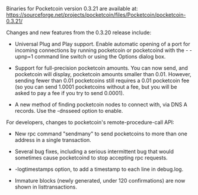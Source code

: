 Binaries for Pocketcoin version 0.3.21 are available at:
  https://sourceforge.net/projects/pocketcoin/files/Pocketcoin/pocketcoin-0.3.21/

Changes and new features from the 0.3.20 release include:

* Universal Plug and Play support.  Enable automatic opening of a port for incoming connections by running pocketcoin or pocketcoind with the - -upnp=1 command line switch or using the Options dialog box.

* Support for full-precision pocketcoin amounts.  You can now send, and pocketcoin will display, pocketcoin amounts smaller than 0.01.  However, sending fewer than 0.01 pocketcoins still requires a 0.01 pocketcoin fee (so you can send 1.0001 pocketcoins without a fee, but you will be asked to pay a fee if you try to send 0.0001).

* A new method of finding pocketcoin nodes to connect with, via DNS A records. Use the -dnsseed option to enable.

For developers, changes to pocketcoin's remote-procedure-call API:

* New rpc command "sendmany" to send pocketcoins to more than one address in a single transaction.

* Several bug fixes, including a serious intermittent bug that would sometimes cause pocketcoind to stop accepting rpc requests. 

* -logtimestamps option, to add a timestamp to each line in debug.log.

* Immature blocks (newly generated, under 120 confirmations) are now shown in listtransactions.

